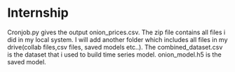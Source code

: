 # Internship
Cronjob.py gives the output onion_prices.csv.
The zip file contains all files i did in my local system.
I will add another folder which includes all files in my drive(collab files,csv files, saved models etc..).
The combined_dataset.csv is the dataset that i used to build time series model.
onion_model.h5 is the saved model.
